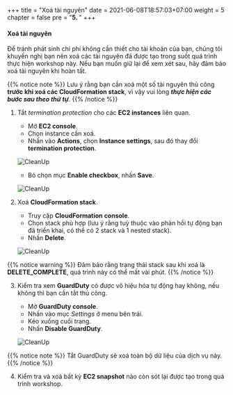 +++
title = "Xoá tài nguyên"
date = 2021-06-08T18:57:03+07:00
weight = 5
chapter = false
pre = "<b>5. </b>"
+++

#### Xoá tài nguyên

Để tránh phát sinh chi phí không cần thiết cho tài khoản của bạn, chúng tôi khuyến nghị bạn nên xoá các tài nguyên đã được tạo trong suốt quá trình thực hiện workshop này. Nếu bạn muốn giữ lại để xem xét sau, hãy đảm bảo xoá tài nguyên khi hoàn tất.

{{% notice note %}}
Lưu ý rằng bạn cần xoá một số tài nguyên thủ công **trước khi xoá các CloudFormation stack**, vì vậy vui lòng **_thực hiện các bước sau theo thứ tự_**.
{{% /notice %}}

1. Tắt _termination protection_ cho các **EC2 instances** liên quan.
   - Mở **EC2 console**.
   - Chọn instance cần xoá.
   - Nhấn vào **Actions**, chọn **Instance settings**, sau đó thay đổi **termination protection**.

   ![CleanUp](../../images/5/Instance_delete_1.png?width=90pc)

   - Bỏ chọn mục **Enable checkbox**, nhấn **Save**.

   ![CleanUp](../../images/5/Instance_delete_2.png?width=90pc)

2. Xoá **CloudFormation stack**.
   - Truy cập **CloudFormation console**.
   - Chọn stack phù hợp (lưu ý rằng tuỳ thuộc vào phản hồi tự động bạn đã triển khai, có thể có 2 stack và 1 nested stack).
   - Nhấn **Delete**.

   ![CleanUp](../../images/5/Delete_stack.png?width=90pc)

{{% notice warning %}}
Đảm bảo rằng trạng thái stack sau khi xoá là **DELETE_COMPLETE**, quá trình này có thể mất vài phút.
{{% /notice %}}

3. Kiểm tra xem **GuardDuty** có được vô hiệu hóa tự động hay không, nếu không thì bạn cần tắt thủ công.
   - Mở **GuardDuty console**.
   - Nhấn vào mục _Settings_ ở menu bên trái.
   - Kéo xuống cuối trang.
   - Nhấn **Disable GuardDuty**.

   ![CleanUp](../../images/5/GuardDuty_disable.png?width=90pc)

{{% notice note %}}
Tắt GuardDuty sẽ xoá toàn bộ dữ liệu của dịch vụ này.
{{% /notice %}}

4. Kiểm tra và xoá bất kỳ **EC2 snapshot** nào còn sót lại được tạo trong quá trình workshop.
